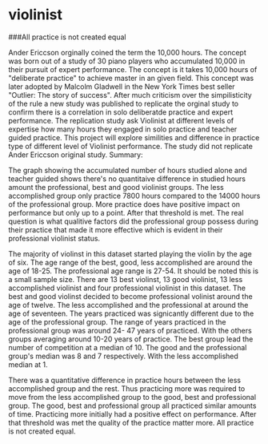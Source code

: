 # violinist
###All practice is not created equal

Ander Ericcson orginally coined the term the 10,000 hours. The concept was born out of a study of 30 piano players who accumulated 10,000 in their pursuit of expert performance. The concept is it takes 10,000 hours of "deliberate practice" to achieve master in an given field. This concept was later adopted by Malcolm Gladwell in the New York Times best seller "Outlier: The story of success". After much criticism over the simpilisticity of the rule a new study was published to replicate the orginal study to confirm there is a correlation in solo deliberatde practice and expert performance.
The replication study ask Violinist at different levels of expertise how many hours they engaged in solo practice and teacher guided practice. This project will explore similities and difference in practice type of different level of Violinist performance.
The study did not replicate Ander Ericcson original study. 
Summary:

The graph showing the accumulated  number of hours studied alone and teacher guided shows there's no quantitaive difference in studied hours amount the professional, best and good violinist groups. The less accomplished group only practice 7800 hours compared to the 14000 hours of the professional group. More practice does have positive impact on performance but only up to a point. After that threshold is met. The real question is what qualitive factors did the professional group possess during their practice that made it more effective which is evident in their professional violinist status.

The majority of violinst in this dataset started playing the violin by the age of six. The age range of the best, good, less accomplished are around the age of 18-25. The professional age range is 27-54.
It should be noted this is a small sample size. There are 13 best violinst, 13 good violinist, 13 less accomplished violinist and four professional violinist in this dataset.
The best and good violinst decided to become professional volinist around the age of twelve. The less accomplished and the professional at around the age of seventeen.
The years practiced was signicantly different due to the age of the professional group. The range of years practiced in the professional group was around 24- 47 years of practiced. With the others groups averaging around 10-20 years of practice.
The best group lead the number of competition at a median of 10. The good and the professional group's median was 8 and 7 respectively. With the less accomplished median at 1.

There was a quantitative difference in practice hours between the less accomplished group and the rest. Thus practicing more was required to move from the less accomplished group to the good, best and professional group. The good, best and professional group all practiced similar amounts of time. Practicing more initially had a positive effect on performance. After that threshold was met the quality of the practice matter more. All practice is not created equal. 
